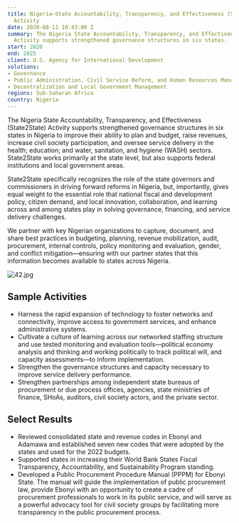 ```yaml
---
title: Nigeria—State Accountability, Transparency, and Effectiveness (State2State)
  Activity
date: 2020-08-11 10:43:00 Z
summary: The Nigeria State Accountability, Transparency, and Effectiveness (State2State)
  Activity supports strengthened governance structures in six states.
start: 2020
end: 2025
client: U.S. Agency for International Development
solutions:
- Governance
- Public Administration, Civil Service Reform, and Human Resources Management
- Decentralization and Local Government Management
regions: Sub-Saharan Africa
country: Nigeria
---
```


The Nigeria State Accountability, Transparency, and Effectiveness (State2State) Activity supports strengthened governance structures in six states in Nigeria to improve their ability to plan and budget, raise revenues, increase civil society participation, and oversee service delivery in the health; education; and water, sanitation, and hygiene (WASH) sectors. State2State works primarily at the state level, but also supports federal institutions and local government areas. 

State2State specifically recognizes the role of the state governors and commissioners in driving forward reforms in Nigeria, but, importantly, gives equal weight to the essential role that national fiscal and development policy, citizen demand, and local innovation, collaboration, and learning across and among states play in solving governance, financing, and service delivery challenges. 
 
We partner with key Nigerian organizations to capture, document, and share best practices in budgeting, planning, revenue mobilization, audit, procurement, internal controls, policy monitoring and evaluation, gender, and conflict mitigation—ensuring with our partner states that this information becomes available to states across Nigeria.

![42.jpg](/uploads/42.jpg)

## Sample Activities

* Harness the rapid expansion of technology to foster networks and connectivity, improve access to government services, and enhance administrative systems. 
* Cultivate a culture of learning across our networked staffing structure and use tested monitoring and evaluation tools—political economy analysis and thinking and working politically to track political will, and capacity assessments—to inform implementation.
* Strengthen the governance structures and capacity necessary to improve service delivery performance.
* Strengthen partnerships among independent state bureaus of procurement or due process offices, agencies, state ministries of finance, SHoAs, auditors, civil society actors, and the private sector. 

## Select Results

* Reviewed consolidated state and revenue codes in Ebonyi and Adamawa and established seven new codes that were adopted by the states and used for the 2022 budgets.
* Supported states in increasing their World Bank States Fiscal Transparency, Accountability, and Sustainability Program standing. 
* Developed a Public Procurement Procedure Manual (PPPM) for Ebonyi State. The manual will guide the implementation of public procurement law, provide Ebonyi with an opportunity to create a cadre of procurement professionals to work in its public service, and will serve as a powerful advocacy tool for civil society groups by facilitating more transparency in the public procurement process.    